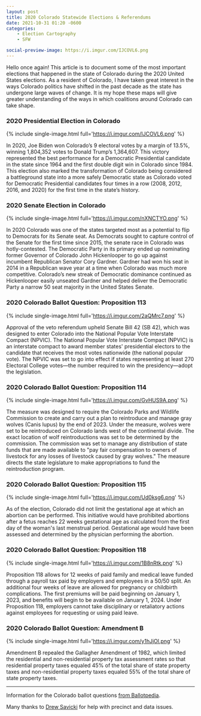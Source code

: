 ```yaml
---
layout: post
title: 2020 Colorado Statewide Elections & Referendums
date: 2021-10-31 01:20 -0600
categories:
    - Election Cartography
    - SFW

social-preview-image: https://i.imgur.com/IJCOVL6.png
---
```



Hello once again! This article is to document some of the most important elections that happened in the state of Colorado during the 2020 United States elections. As a resident of Colorado, I have taken great interest in the ways Colorado politics have shifted in the past decade as the state has undergone large waves of change. It is my hope these maps will give greater understanding of the ways in which coalitions around Colorado can take shape.

### 2020 Presidential Election in Colorado ###

{% include single-image.html
    full='https://i.imgur.com/IJCOVL6.png'
    %}

In 2020, Joe Biden won Colorado’s 9 electoral votes by a margin of 13.5%, winning 1,804,352 votes to Donald Trump’s 1,364,607. This victory represented the best performance for a Democratic Presidential candidate in the state since 1964 and the first double digit win in Colorado since 1984. This election also marked the transformation of Colorado being considered a battleground state into a more safely Democratic state as Colorado voted for Democratic Presidential candidates four times in a row (2008, 2012, 2016, and 2020) for the first time in the state’s history.

### 2020 Senate Election in Colorado ###

{% include single-image.html
    full='https://i.imgur.com/nXNCTYO.png'
    %}

In 2020 Colorado was one of the states targeted most as a potential to flip to Democrats for its Senate seat. As Democrats sought to capture control of the Senate for the first time since 2015, the senate race in Colorado was hotly-contested. The Democratic Party in its primary ended up nominating former Governor of Colorado John Hickenlooper to go up against incumbent Republican Senator Cory Gardner. Gardner had won his seat in 2014 in a Republican wave year at a time when Colorado was much more competitive. Colorado’s new streak of Democratic dominance continued as Hickenlooper easily unseated Gardner and helped deliver the Democratic Party a narrow 50 seat majority in the United States Senate.

### 2020 Colorado Ballot Question: Proposition 113 ###

{% include single-image.html
    full='https://i.imgur.com/2aQMrc7.png'
    %}

Approval of the veto referendum upheld Senate Bill 42 (SB 42), which was designed to enter Colorado into the National Popular Vote Interstate Compact (NPVIC). The National Popular Vote Interstate Compact (NPVIC) is an interstate compact to award member states' presidential electors to the candidate that receives the most votes nationwide (the national popular vote). The NPVIC was set to go into effect if states representing at least 270 Electoral College votes—the number required to win the presidency—adopt the legislation.

### 2020 Colorado Ballot Question: Proposition 114 ###

{% include single-image.html
    full='https://i.imgur.com/GvHUS9A.png'
    %}

The measure was designed to require the Colorado Parks and Wildlife Commission to create and carry out a plan to reintroduce and manage gray wolves (Canis lupus) by the end of 2023. Under the measure, wolves were set to be reintroduced on Colorado lands west of the continental divide. The exact location of wolf reintroductions was set to be determined by the commission. The commission was set to manage any distribution of state funds that are made available to "pay fair compensation to owners of livestock for any losses of livestock caused by gray wolves." The measure directs the state legislature to make appropriations to fund the reintroduction program.

### 2020 Colorado Ballot Question: Proposition 115 ###

{% include single-image.html
    full='https://i.imgur.com/Ud0ksg6.png'
    %}

As of the election, Colorado did not limit the gestational age at which an abortion can be performed. This initiative would have prohibited abortions after a fetus reaches 22 weeks gestational age as calculated from the first day of the woman's last menstrual period. Gestational age would have been assessed and determined by the physician performing the abortion.

### 2020 Colorado Ballot Question: Proposition 118 ###

{% include single-image.html
    full='https://i.imgur.com/1B8nRtk.png'
    %}

Proposition 118 allows for 12 weeks of paid family and medical leave funded through a payroll tax paid by employers and employees in a 50/50 split. An additional four weeks of leave are allowed for pregnancy or childbirth complications. The first premiums will be paid beginning on January 1, 2023, and benefits will begin to be available on January 1, 2024. Under Proposition 118, employers cannot take disciplinary or retaliatory actions against employees for requesting or using paid leave.

### 2020 Colorado Ballot Question: Amendment B ###

{% include single-image.html
    full='https://i.imgur.com/y1hJjOl.png'
    %}

Amendment B repealed the Gallagher Amendment of 1982, which limited the residential and non-residential property tax assessment rates so that residential property taxes equaled 45% of the total share of state property taxes and non-residential property taxes equaled 55% of the total share of state property taxes.

---

Information for the Colorado ballot questions [from Ballotpedia](https://ballotpedia.org/Colorado_2020_ballot_measures).

Many thanks to [Drew Savicki](https://www.twitter.com/DrewSav) for help with precinct and data issues.
